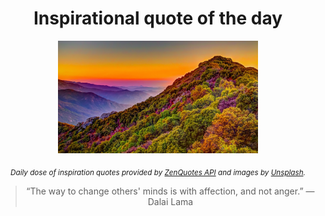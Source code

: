 
<div align="center">

# Inspirational quote of the day

<img src="./data/photo.jpeg" alt="Beautiful nature photo" width="320" height="180">

<sub><i>Daily dose of inspiration quotes provided by [ZenQuotes API](https://zenquotes.io/) and images by [Unsplash](https://unsplash.com/).</i></sub>


<blockquote>&ldquo;The way to change others' minds is with affection, and not anger.&rdquo; &mdash; <footer>Dalai Lama</footer></blockquote>

</div>
